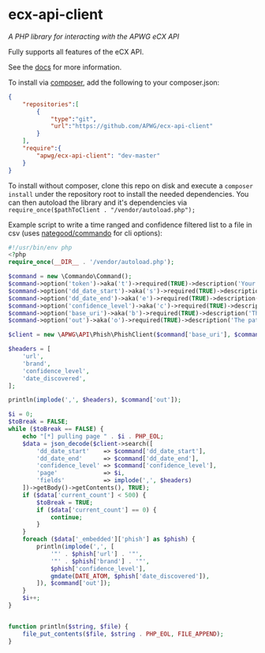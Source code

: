 # ecx-api-client
*A PHP library for interacting with the APWG eCX API*

Fully supports all features of the eCX API.

See the [docs](https://apwg.github.io/ecx-api-client/) for more information.

To install via [composer](https://getcomposer.org/), add the following to your composer.json:

```json
{
	"repositories":[
		{
			"type":"git",
			"url":"https://github.com/APWG/ecx-api-client"
		}
	],
	"require":{
		"apwg/ecx-api-client": "dev-master"
	}
}
```

To install without composer, clone this repo on disk and execute a `composer install` under the repository root to 
 install the needed dependencies. You can then autoload the library and it's dependencies via 
 `require_once($pathToClient . "/vendor/autoload.php");`

Example script to write a time ranged and confidence filtered list to a file in csv (uses 
 [nategood/commando](https://github.com/nategood/commando) for cli options):
```php
#!/usr/bin/env php
<?php
require_once(__DIR__ . '/vendor/autoload.php');

$command = new \Commando\Command();
$command->option('token')->aka('t')->required(TRUE)->description('Your eCX API token');
$command->option('dd_date_start')->aka('s')->required(TRUE)->description('The starting epoch timestamp');
$command->option('dd_date_end')->aka('e')->required(TRUE)->description('The ending epoch timestamp');
$command->option('confidence_level')->aka('c')->required(TRUE)->description('The confidence level');
$command->option('base_uri')->aka('b')->required(TRUE)->description('The base APWG API uri');
$command->option('out')->aka('o')->required(TRUE)->description('The path to the output file to write the csv data to');

$client = new \APWG\API\Phish\PhishClient($command['base_uri'], $command['token']);

$headers = [
	'url',
	'brand',
	'confidence_level',
	'date_discovered',
];

println(implode(',', $headers), $command['out']);

$i = 0;
$toBreak = FALSE;
while ($toBreak == FALSE) {
	echo "[*] pulling page " . $i . PHP_EOL;
	$data = json_decode($client->search([
		'dd_date_start'    => $command['dd_date_start'],
		'dd_date_end'      => $command['dd_date_end'],
		'confidence_level' => $command['confidence_level'],
		'page'             => $i,
		'fields'           => implode(',', $headers)
	])->getBody()->getContents(), TRUE);
	if ($data['current_count'] < 500) {
		$toBreak = TRUE;
		if ($data['current_count'] == 0) {
			continue;
		}
	}
	foreach ($data['_embedded']['phish'] as $phish) {
		println(implode(',', [
			'"' . $phish['url'] . '"',
			'"' . $phish['brand'] . '"',
			$phish['confidence_level'],
			gmdate(DATE_ATOM, $phish['date_discovered']),
		]), $command['out']);
	}
	$i++;
}


function println($string, $file) {
	file_put_contents($file, $string . PHP_EOL, FILE_APPEND);
}
```